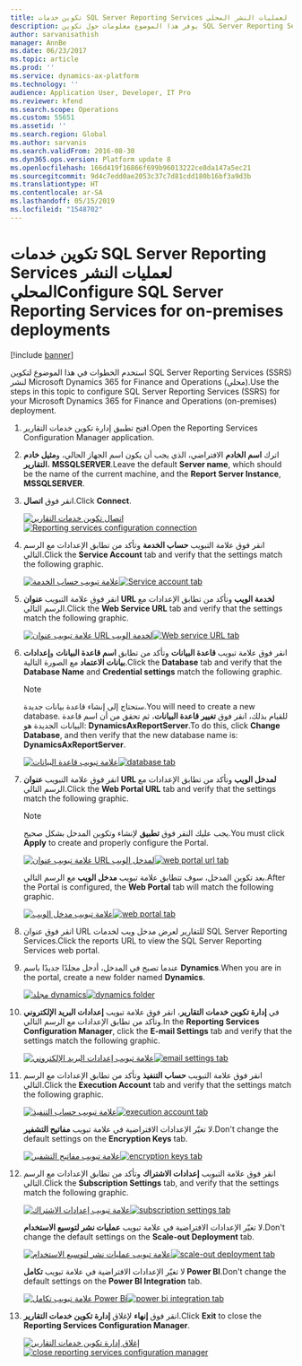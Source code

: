 ```yaml
---
title: تكوين خدمات SQL Server Reporting Services لعمليات النشر المحلي
description: يوفر هذا الموضوع معلومات حول تكوين SQL Server Reporting Services (SSRS) للنشر المحلي.
author: sarvanisathish
manager: AnnBe
ms.date: 06/23/2017
ms.topic: article
ms.prod: ''
ms.service: dynamics-ax-platform
ms.technology: ''
audience: Application User, Developer, IT Pro
ms.reviewer: kfend
ms.search.scope: Operations
ms.custom: 55651
ms.assetid: ''
ms.search.region: Global
ms.author: sarvanis
ms.search.validFrom: 2016-08-30
ms.dyn365.ops.version: Platform update 8
ms.openlocfilehash: 166d419f16866f699b96013222ce8da147a5ec21
ms.sourcegitcommit: 9d4c7edd0ae2053c37c7d81cdd180b16bf3a9d3b
ms.translationtype: HT
ms.contentlocale: ar-SA
ms.lasthandoff: 05/15/2019
ms.locfileid: "1548702"
---
```

# <a name="configure-sql-server-reporting-services-for-on-premises-deployments"></a><span data-ttu-id="8254a-103">تكوين خدمات SQL Server Reporting Services لعمليات النشر المحلي</span><span class="sxs-lookup"><span data-stu-id="8254a-103">Configure SQL Server Reporting Services for on-premises deployments</span></span>

[!include [banner](../includes/banner.md)]

<span data-ttu-id="8254a-104">استخدم الخطوات في هذا الموضوع لتكوين SQL Server Reporting Services (SSRS) لنشر Microsoft Dynamics 365 for Finance and Operations (محلي).</span><span class="sxs-lookup"><span data-stu-id="8254a-104">Use the steps in this topic to configure SQL Server Reporting Services (SSRS) for your Microsoft Dynamics 365 for Finance and Operations (on-premises) deployment.</span></span>

1. <span data-ttu-id="8254a-105">افتح تطبيق إدارة تكوين خدمات التقارير.</span><span class="sxs-lookup"><span data-stu-id="8254a-105">Open the Reporting Services Configuration Manager application.</span></span>
2. <span data-ttu-id="8254a-106">اترك **اسم الخادم** الافتراضي، الذي يجب أن يكون اسم الجهاز الحالي، و**مثيل خادم التقارير**، **MSSQLSERVER**.</span><span class="sxs-lookup"><span data-stu-id="8254a-106">Leave the default **Server name**, which should be the name of the current machine, and the **Report Server Instance**, **MSSQLSERVER**.</span></span>
3. <span data-ttu-id="8254a-107">انقر فوق **اتصال**.</span><span class="sxs-lookup"><span data-stu-id="8254a-107">Click **Connect**.</span></span>

    <span data-ttu-id="8254a-108">[![اتصال تكوين خدمات التقارير](./media/ssrs-config-manager-01.png)](./media/ssrs-config-manager-01.png)</span><span class="sxs-lookup"><span data-stu-id="8254a-108">[![Reporting services configuration connection](./media/ssrs-config-manager-01.png)](./media/ssrs-config-manager-01.png)</span></span>

4. <span data-ttu-id="8254a-109">انقر فوق علامة التبويب **حساب الخدمة** وتأكد من تطابق الإعدادات مع الرسم التالي.</span><span class="sxs-lookup"><span data-stu-id="8254a-109">Click the **Service Account** tab and verify that the settings match the following graphic.</span></span>

    <span data-ttu-id="8254a-110">[![علامة تبويب حساب الخدمة](./media/ssrs-config-manager-02.png)](./media/ssrs-config-manager-02.png)</span><span class="sxs-lookup"><span data-stu-id="8254a-110">[![Service account tab](./media/ssrs-config-manager-02.png)](./media/ssrs-config-manager-02.png)</span></span>

5. <span data-ttu-id="8254a-111">انقر فوق علامة التبويب **عنوان URL لخدمة الويب** وتأكد من تطابق الإعدادات مع الرسم التالي.</span><span class="sxs-lookup"><span data-stu-id="8254a-111">Click the **Web Service URL** tab and verify that the settings match the following graphic.</span></span>

    <span data-ttu-id="8254a-112">[![علامة تبويب عنوان URL لخدمة الويب](./media/ssrs-config-manager-03.png)](./media/ssrs-config-manager-03.png)</span><span class="sxs-lookup"><span data-stu-id="8254a-112">[![Web service URL tab](./media/ssrs-config-manager-03.png)](./media/ssrs-config-manager-03.png)</span></span>

6. <span data-ttu-id="8254a-113">انقر فوق علامة تبويب **قاعدة البيانات** وتأكد من تطابق **اسم قاعدة البيانات** و**إعدادات بيانات الاعتماد** مع الصورة التالية.</span><span class="sxs-lookup"><span data-stu-id="8254a-113">Click the **Database** tab and verify that the **Database Name** and **Credential settings** match the following graphic.</span></span>

    > [!NOTE]
    > <span data-ttu-id="8254a-114">ستحتاج إلى إنشاء قاعدة بيانات جديدة.</span><span class="sxs-lookup"><span data-stu-id="8254a-114">You will need to create a new database.</span></span> <span data-ttu-id="8254a-115">للقيام بذلك، انقر فوق **تغيير قاعدة البيانات**، ثم تحقق من أن اسم قاعدة البيانات الجديدة هو: **DynamicsAxReportServer‎**.</span><span class="sxs-lookup"><span data-stu-id="8254a-115">To do this, click **Change Database**, and then verify that the new database name is: **DynamicsAxReportServer**.</span></span>

    <span data-ttu-id="8254a-116">[![علامة تبويب قاعدة البيانات](./media/ssrs-config-manager-04.png)](./media/ssrs-config-manager-04.png)</span><span class="sxs-lookup"><span data-stu-id="8254a-116">[![database tab](./media/ssrs-config-manager-04.png)](./media/ssrs-config-manager-04.png)</span></span>

7. <span data-ttu-id="8254a-117">انقر فوق علامة التبويب **عنوان URL لمدخل الويب** وتأكد من تطابق الإعدادات مع الرسم التالي.</span><span class="sxs-lookup"><span data-stu-id="8254a-117">Click the **Web Portal URL** tab and verify that the settings match the following graphic.</span></span>

    > [!NOTE]
    > <span data-ttu-id="8254a-118">يجب عليك النقر فوق **تطبيق** لإنشاء وتكوين المدخل بشكل صحيح.</span><span class="sxs-lookup"><span data-stu-id="8254a-118">You must click **Apply** to create and properly configure the Portal.</span></span>

    <span data-ttu-id="8254a-119">[![علامة تبويب عنوان URL لمدخل الويب](./media/ssrs-config-manager-05.png)](./media/ssrs-config-manager-05.png)</span><span class="sxs-lookup"><span data-stu-id="8254a-119">[![web portal url tab](./media/ssrs-config-manager-05.png)](./media/ssrs-config-manager-05.png)</span></span>

    <span data-ttu-id="8254a-120">بعد تكوين المدخل، سوف تتطابق علامة تبويب **مدخل الويب** مع الرسم التالي.</span><span class="sxs-lookup"><span data-stu-id="8254a-120">After the Portal is configured, the **Web Portal** tab will match the following graphic.</span></span>

    <span data-ttu-id="8254a-121">[![علامة تبويب مدخل الويب](./media/ssrs-config-manager-06.png)](./media/ssrs-config-manager-06.png)</span><span class="sxs-lookup"><span data-stu-id="8254a-121">[![web portal tab](./media/ssrs-config-manager-06.png)](./media/ssrs-config-manager-06.png)</span></span>

8. <span data-ttu-id="8254a-122">انقر فوق عنوان URL للتقارير لعرض مدخل ويب لخدمات SQL Server Reporting Services.</span><span class="sxs-lookup"><span data-stu-id="8254a-122">Click the reports URL to view the SQL Server Reporting Services web portal.</span></span>
9. <span data-ttu-id="8254a-123">عندما تصبح في المدخل، أدخل مجلدًا جديدًا باسم **Dynamics**.</span><span class="sxs-lookup"><span data-stu-id="8254a-123">When you are in the portal, create a new folder named **Dynamics**.</span></span>

    <span data-ttu-id="8254a-124">[![مجلد dynamics](./media/ssrs-config-manager-07.png)](./media/ssrs-config-manager-07.png)</span><span class="sxs-lookup"><span data-stu-id="8254a-124">[![dynamics folder](./media/ssrs-config-manager-07.png)](./media/ssrs-config-manager-07.png)</span></span>

10. <span data-ttu-id="8254a-125">في **إدارة تكوين خدمات التقارير**، انقر فوق علامة تبويب **إعدادات البريد الإلكتروني** وتأكد من تطابق الإعدادات مع الرسم التالي.‬</span><span class="sxs-lookup"><span data-stu-id="8254a-125">In the **Reporting Services Configuration Manager**, click the **E-mail Settings** tab and verify that the settings match the following graphic.</span></span>

    <span data-ttu-id="8254a-126">[![علامة تبويب إعدادات البريد الإلكتروني](./media/ssrs-config-manager-08.png)](./media/ssrs-config-manager-08.png)</span><span class="sxs-lookup"><span data-stu-id="8254a-126">[![email settings tab](./media/ssrs-config-manager-08.png)](./media/ssrs-config-manager-08.png)</span></span>

11. <span data-ttu-id="8254a-127">انقر فوق علامة التبويب **حساب التنفيذ‬** وتأكد من تطابق الإعدادات مع الرسم التالي.</span><span class="sxs-lookup"><span data-stu-id="8254a-127">Click the **Execution Account** tab and verify that the settings match the following graphic.</span></span>

    <span data-ttu-id="8254a-128">[![علامة تبويب حساب التنفيذ‬](./media/ssrs-config-manager-09.png)](./media/ssrs-config-manager-09.png)</span><span class="sxs-lookup"><span data-stu-id="8254a-128">[![execution account tab](./media/ssrs-config-manager-09.png)](./media/ssrs-config-manager-09.png)</span></span>

    <span data-ttu-id="8254a-129">لا تغيّر الإعدادات الافتراضية في علامة تبويب **مفاتيح التشفير**.</span><span class="sxs-lookup"><span data-stu-id="8254a-129">Don't change the default settings on the **Encryption Keys** tab.</span></span>

    <span data-ttu-id="8254a-130">[![علامة تبويب مفاتيح التشفير](./media/ssrs-config-manager-10.png)](./media/ssrs-config-manager-10.png)</span><span class="sxs-lookup"><span data-stu-id="8254a-130">[![encryption keys tab](./media/ssrs-config-manager-10.png)](./media/ssrs-config-manager-10.png)</span></span>

12. <span data-ttu-id="8254a-131">انقر فوق علامة التبويب **إعدادات الاشتراك‬** وتأكد من تطابق الإعدادات مع الرسم التالي.</span><span class="sxs-lookup"><span data-stu-id="8254a-131">Click the **Subscription Settings** tab, and verify that the settings match the following graphic.</span></span>

    <span data-ttu-id="8254a-132">[![علامة تبويب إعدادات الاشتراك](./media/ssrs-config-manager-11.png)](./media/ssrs-config-manager-11.png)</span><span class="sxs-lookup"><span data-stu-id="8254a-132">[![subscription settings tab](./media/ssrs-config-manager-11.png)](./media/ssrs-config-manager-11.png)</span></span>

    <span data-ttu-id="8254a-133">لا تغيّر الإعدادات الافتراضية في علامة تبويب **عمليات نشر لتوسيع الاستخدام**.</span><span class="sxs-lookup"><span data-stu-id="8254a-133">Don't change the default settings on the **Scale-out Deployment** tab.</span></span>

    <span data-ttu-id="8254a-134">[![علامة تبويب عمليات نشر لتوسيع الاستخدام](./media/ssrs-config-manager-12.png)](./media/ssrs-config-manager-12.png)</span><span class="sxs-lookup"><span data-stu-id="8254a-134">[![scale-out deployment tab](./media/ssrs-config-manager-12.png)](./media/ssrs-config-manager-12.png)</span></span>

    <span data-ttu-id="8254a-135">لا تغيّر الإعدادات الافتراضية في علامة تبويب **تكامل Power BI**.</span><span class="sxs-lookup"><span data-stu-id="8254a-135">Don't change the default settings on the **Power BI Integration** tab.</span></span>

    <span data-ttu-id="8254a-136">[![علامة تبويب تكامل Power Bi](./media/ssrs-config-manager-13.png)](./media/ssrs-config-manager-13.png)</span><span class="sxs-lookup"><span data-stu-id="8254a-136">[![power bi integration tab](./media/ssrs-config-manager-13.png)](./media/ssrs-config-manager-13.png)</span></span>

13. <span data-ttu-id="8254a-137">انقر فوق **إنهاء** لإغلاق **إدارة تكوين خدمات التقارير**.</span><span class="sxs-lookup"><span data-stu-id="8254a-137">Click **Exit** to close the **Reporting Services Configuration Manager**.</span></span>

    <span data-ttu-id="8254a-138">[![إغلاق إدارة تكوين خدمات التقارير](./media/ssrs-config-manager-14.png)](./media/ssrs-config-manager-14.png)</span><span class="sxs-lookup"><span data-stu-id="8254a-138">[![close reporting services configuration manager](./media/ssrs-config-manager-14.png)](./media/ssrs-config-manager-14.png)</span></span>

